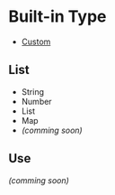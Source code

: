 # Built-in Type
- [Custom](/Type/Custom.md)

## List
- String
- Number
- List
- Map
- _(comming soon)_

## Use
_(comming soon)_
